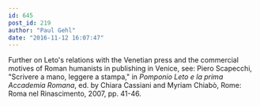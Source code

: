 ```yaml
---
id: 645
post_id: 219
author: "Paul Gehl"
date: "2016-11-12 16:07:47"
---
```

Further on Leto's relations with the Venetian press and the commercial motives of Roman humanists in publishing in Venice, see: Piero Scapecchi, "Scrivere a mano, leggere a stampa," in <em>Pomponio Leto e la prima Accademia Romana</em>, ed. by Chiara Cassiani and Myriam Chiabò, Rome: Roma nel Rinascimento, 2007, pp. 41-46.
